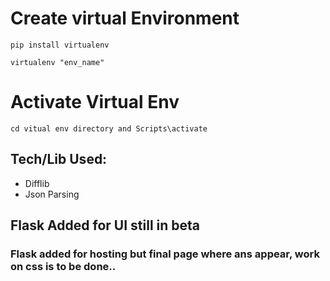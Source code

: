 <h1>Create virtual Environment</h1>

```
pip install virtualenv

virtualenv "env_name"

```

<h1>Activate Virtual Env</h1>

```
cd vitual env directory and Scripts\activate
```

<h2>Tech/Lib Used:</h2>
<ul>
<li>Difflib</li>
<li>Json Parsing</li>
        
</ul>

## Flask Added for UI still in beta

 ### Flask added for hosting but final page where ans appear, work on css is to be done..
        
